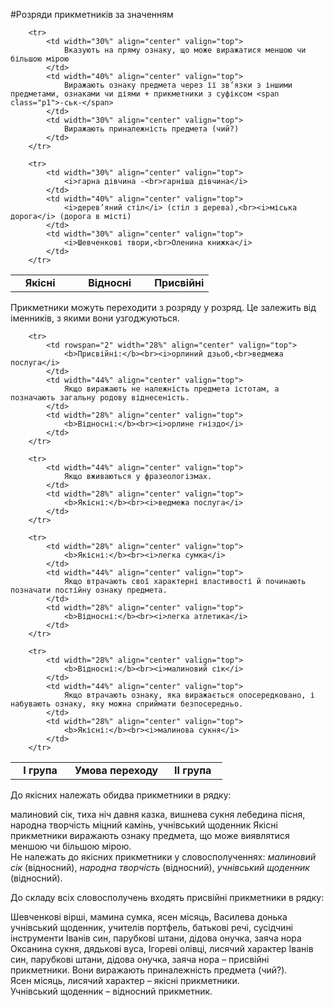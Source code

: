 #Розряди прикметникiв за значенням


<table style="width: 100%;" align="center">
    <body>
        <tr>
            <td width="30%" align="center" valign="top">
                <b>Якісні</b>
            </td>  
            <td width="40%" align="center" valign="top">
                <b>Відносні</b>
            </td>
            <td width="30%" align="center" valign="top">
                <b>Присвійні</b>
            </td>                     
        </tr>

        <tr>
            <td width="30%" align="center" valign="top">
                Вказують на пряму ознаку, що може виражатися меншою чи більшою мірою
            </td>  
            <td width="40%" align="center" valign="top">
                Виражають ознаку предмета через її зв’язки з іншими предметами, ознаками чи діями + прикметники з суфіксом <span class="p1">-ськ-</span>
            </td>
            <td width="30%" align="center" valign="top">
                Виражають приналежність предмета (чий?)
            </td>                     
        </tr>

        <tr>
            <td width="30%" align="center" valign="top">
                <i>гарна дівчина -<br>гарніша дівчина</i>
            </td>  
            <td width="40%" align="center" valign="top">
                <i>дерев’яний стіл</i> (стіл з дерева),<br><i>міська дорога</i> (дорога в місті)
            </td>
            <td width="30%" align="center" valign="top">
                <i>Шевченкові твори,<br>Оленина книжка</i>
            </td>                     
        </tr>
  </body>
</table>


Прикметники можуть переходити з розряду у розряд. Це залежить вiд iменникiв, з якими вони узгоджуються.


<table style="width: 90%;" align="center">
    <body>
        <tr>
            <td width="28%" align="center" valign="top">
                <b>I група</b>
            </td>  
            <td width="44%" align="center" valign="top">
                <b>Умова переходу</b>
            </td>
            <td width="28%" align="center" valign="top">
                <b>II група</b>
            </td>                     
        </tr>

        <tr>
            <td rowspan="2" width="28%" align="center" valign="top">
                <b>Присвійні:</b><br><i>орлиний дзьоб,<br>ведмежа послуга</i>
            </td>  
            <td width="44%" align="center" valign="top">
                Якщо виражають не належність предмета істотам, а позначають загальну родову віднесеність. 
            </td>
            <td width="28%" align="center" valign="top">
                <b>Відносні:</b><br><i>орлине гніздо</i>
            </td>                     
        </tr>

        <tr> 
            <td width="44%" align="center" valign="top">
                Якщо вживаються у фразеологізмах. 
            </td>
            <td width="28%" align="center" valign="top">
                <b>Якісні:</b><br><i>ведмежа послуга</i>
            </td>                     
        </tr>

        <tr>
            <td width="28%" align="center" valign="top">
                <b>Якісні:</b><br><i>легка сумка</i>
            </td>  
            <td width="44%" align="center" valign="top">
                Якщо втрачають свої характерні властивості й починають позначати постійну ознаку предмета. 
            </td>
            <td width="28%" align="center" valign="top">
                <b>Відносні:</b><br><i>легка атлетика</i>
            </td>                     
        </tr>

        <tr>
            <td width="28%" align="center" valign="top">
                <b>Відносні:</b><br><i>малиновий сік</i>
            </td>  
            <td width="44%" align="center" valign="top">
                Якщо втрачають ознаку, яка виражається опосередковано, і набувають ознаку, яку можна сприймати безпосередньо. 
            </td>
            <td width="28%" align="center" valign="top">
                <b>Якісні:</b><br><i>малинова сукня</i>
            </td>                     
        </tr>
  </body>
</table>


<quiz> 
    <question>
       <p>До якісних належать обидва прикметники в рядку:<p>
           <answer>малиновий сік, тиха ніч</answer>
           <answer correct>давня казка, вишнева сукня</answer>
           <answer>лебедина пісня, народна творчість</answer>
           <answer>міцний камінь, учнівський щоденник</answer>
      <explanation>
Якісні прикметники виражають ознаку предмета, що може виявлятися меншою чи більшою мірою. <br>
Не належать до якісних прикметники у словосполученнях: <i>малиновий сік</i> (відносний), <i>народна творчість</i> (відносний), <i>учнівський щоденник</i> (відносний).
    </explanation>
    </question>
</quiz> 


<quiz> 
    <question>
       <p> До складу всіх словосполучень входять присвійні прикметники в рядку:</p>
           <answer> Шевченкові вірші, мамина сумка, ясен місяць, Василева донька </answer>
           <answer> учнівський щоденник, учителів портфель, батькові речі, сусідчині інструменти </answer>
           <answer correct> Іванів син, парубкові штани, дідова онучка, заяча нора </answer>
           <answer> Оксанина сукня, дядькові вуса, Ігореві олівці, лисячий характер </answer>
      <explanation>
Іванів син, парубкові штани, дідова онучка, заяча нора – присвійні прикметники. Вони виражають приналежність предмета (<span class="p1">чий?</span>).<br>
Ясен місяць, лисячий характер – якісні прикметники.<br>
Учнівський щоденник – відносний прикметник. </explanation>
    </question>
</quiz> 
